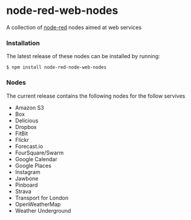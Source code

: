 node-red-web-nodes
==================

A collection of [node-red](http://nodered.org) nodes aimed at web services

### Installation

The latest release of these nodes can be installed by running:

    $ npm install node-red-node-web-nodes


### Nodes

The current release contains the following nodes for the follow servives

 - Amazon S3
 - Box
 - Delicious
 - Dropbox
 - FitBit
 - Flickr
 - Forecast.io
 - FourSquare/Swarm
 - Google Calendar
 - Google Places
 - Instagram
 - Jawbone
 - Pinboard
 - Strava
 - Transport for London
 - OpenWeatherMap 
 - Weather Underground
